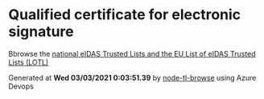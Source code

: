 # Qualified certificate for electronic signature 
 Bbrowse the [national eIDAS Trusted Lists and the EU List of eIDAS Trusted Lists (LOTL)](https://webgate.ec.europa.eu/tl-browser/#/) 
 
 
Generated at **Wed 03/03/2021  0:03:51.39** by [node-tl-browse](https://github.com/ymedlop/node-tl-browser) using Azure Devops 
